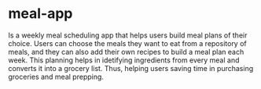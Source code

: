 # meal-app

Is a weekly meal scheduling app that helps users build meal plans of their choice. Users can choose the meals they want to eat from a repository of meals, and they can also add their own recipes to build a meal plan each week. This planning helps in idetifying ingredients from every meal and converts it into a grocery list. Thus, helping users saving time in purchasing groceries and meal prepping. 
